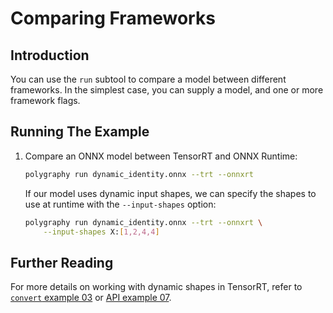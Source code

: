 # Comparing Frameworks


## Introduction

You can use the `run` subtool to compare a model between different frameworks.
In the simplest case, you can supply a model, and one or more framework flags.


## Running The Example

1. Compare an ONNX model between TensorRT and ONNX Runtime:

    ```bash
    polygraphy run dynamic_identity.onnx --trt --onnxrt
    ```

    If our model uses dynamic input shapes, we can specify the shapes to use at
    runtime with the `--input-shapes` option:

    ```bash
    polygraphy run dynamic_identity.onnx --trt --onnxrt \
        --input-shapes X:[1,2,4,4]
    ```

## Further Reading

For more details on working with dynamic shapes in TensorRT, refer to
[`convert` example 03](../../convert/03_dynamic_shapes_in_tensorrt/) or
[API example 07](../../../api/07_tensorrt_and_dynamic_shapes/).
